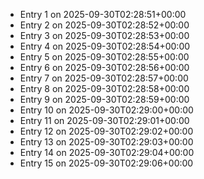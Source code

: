 - Entry 1 on 2025-09-30T02:28:51+00:00
- Entry 2 on 2025-09-30T02:28:52+00:00
- Entry 3 on 2025-09-30T02:28:53+00:00
- Entry 4 on 2025-09-30T02:28:54+00:00
- Entry 5 on 2025-09-30T02:28:55+00:00
- Entry 6 on 2025-09-30T02:28:56+00:00
- Entry 7 on 2025-09-30T02:28:57+00:00
- Entry 8 on 2025-09-30T02:28:58+00:00
- Entry 9 on 2025-09-30T02:28:59+00:00
- Entry 10 on 2025-09-30T02:29:00+00:00
- Entry 11 on 2025-09-30T02:29:01+00:00
- Entry 12 on 2025-09-30T02:29:02+00:00
- Entry 13 on 2025-09-30T02:29:03+00:00
- Entry 14 on 2025-09-30T02:29:04+00:00
- Entry 15 on 2025-09-30T02:29:06+00:00
